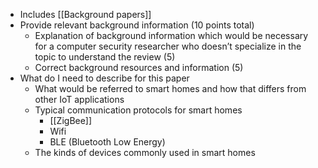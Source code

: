 - Includes [[Background papers]]
- Provide relevant background information (10 points total)
	- Explanation of background information which would be necessary for a computer
	  security researcher who doesn’t specialize in the topic to understand the review (5)
	- Correct background resources and information (5)
- What do I need to describe for this paper
	- What would be referred to smart homes and how that differs from other IoT applications
	- Typical communication protocols for smart homes
		- [[ZigBee]]
		- Wifi
		- BLE (Bluetooth Low Energy)
	- The kinds of devices commonly used in smart homes